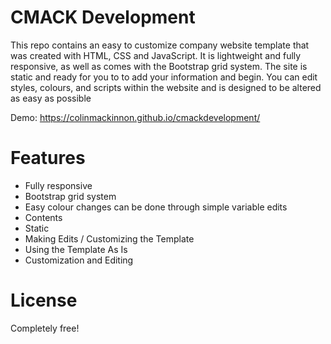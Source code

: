 # CMACK Development
This repo contains an easy to customize company website template that was created with HTML, CSS and JavaScript. It is lightweight and fully responsive, as well as comes with the Bootstrap grid system. The site is static and ready for you to to add your information and begin. You can edit styles, colours, and scripts within the website and is designed to be altered as easy as possible

Demo: https://colinmackinnon.github.io/cmackdevelopment/

# Features

* Fully responsive
* Bootstrap grid system
* Easy colour changes can be done through simple variable edits
* Contents
* Static
*  Making Edits / Customizing the Template
* Using the Template As Is
* Customization and Editing

# License 

Completely free!
